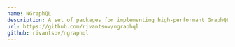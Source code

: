 ```yaml
---
name: NGraphQL
description: A set of packages for implementing high-performant GraphQL servers in .NET. Faithful implementation of official 2018 Specification. Features: batched execution (aka Data Loader); support for custom scalars; HTTP server based on ASP.NET Core; parsed query cache; modular API construction (equivalent of schema stiching); full introspection support; runtime metrics and quotas.  
url: https://github.com/rivantsov/ngraphql
github: rivantsov/ngraphql
---
```

